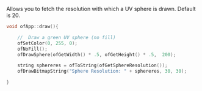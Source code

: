 Allows you to fetch the resolution with which a UV sphere is drawn. Default is 20.

```cpp
void ofApp::draw(){

    //  Draw a green UV sphere (no fill)
    ofSetColor(0, 255, 0);
    ofNoFill();
    ofDrawSphere(ofGetWidth() * .5, ofGetHeight() * .5,  200);

    string sphereres = ofToString(ofGetSphereResolution());
    ofDrawBitmapString("Sphere Resolution: " + sphereres, 30, 30);

}

```
